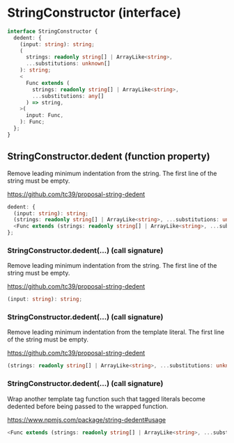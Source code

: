 # StringConstructor (interface)

```ts
interface StringConstructor {
  dedent: {
    (input: string): string;
    (
      strings: readonly string[] | ArrayLike<string>,
      ...substitutions: unknown[]
    ): string;
    <
      Func extends (
        strings: readonly string[] | ArrayLike<string>,
        ...substitutions: any[]
      ) => string,
    >(
      input: Func,
    ): Func;
  };
}
```

## StringConstructor.dedent (function property)

Remove leading minimum indentation from the string.
The first line of the string must be empty.

https://github.com/tc39/proposal-string-dedent

```ts
dedent: {
  (input: string): string;
  (strings: readonly string[] | ArrayLike<string>, ...substitutions: unknown[]): string;
  <Func extends (strings: readonly string[] | ArrayLike<string>, ...substitutions: any[]) => string>(input: Func): Func;
};
```

### StringConstructor.dedent(...) (call signature)

Remove leading minimum indentation from the string.
The first line of the string must be empty.

https://github.com/tc39/proposal-string-dedent

```ts
(input: string): string;
```

### StringConstructor.dedent(...) (call signature)

Remove leading minimum indentation from the template literal.
The first line of the string must be empty.

https://github.com/tc39/proposal-string-dedent

```ts
(strings: readonly string[] | ArrayLike<string>, ...substitutions: unknown[]): string;
```

### StringConstructor.dedent(...) (call signature)

Wrap another template tag function such that tagged literals
become dedented before being passed to the wrapped function.

https://www.npmjs.com/package/string-dedent#usage

```ts
<Func extends (strings: readonly string[] | ArrayLike<string>, ...substitutions: any[]) => string>(input: Func): Func;
```
